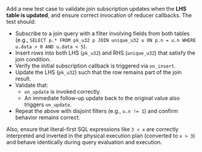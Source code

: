 Add a new test case to validate join subscription updates when the **LHS table is updated**, and ensure correct invocation of reducer callbacks. The test should:

- Subscribe to a join query with a filter involving fields from both tables (e.g., `SELECT p.* FROM pk_u32 p JOIN unique_u32 u ON p.n = u.n WHERE u.data > 0 AND u.data < 5`).
- Insert rows into both LHS (`pk_u32`) and RHS (`unique_u32`) that satisfy the join condition.
- Verify the initial subscription callback is triggered via `on_insert`.
- Update the LHS (`pk_u32`) such that the row remains part of the join result.
- Validate that:
  - `on_update` is invoked correctly.
  - An immediate follow-up update back to the original value also triggers `on_update`.
- Repeat the above with disjoint filters (e.g., `u.n != 1`) and confirm behavior remains correct.

Also, ensure that literal-first SQL expressions like `3 < x` are correctly interpreted and inverted in the physical execution plan (converted to `x > 3`) and behave identically during query evaluation and execution.
